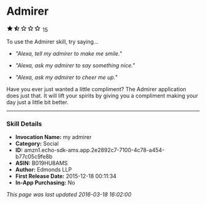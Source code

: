 # Admirer
![1.9 stars](../../../images/ic_star_black_18dp_1x.png)![1.9 stars](../../../images/ic_star_half_black_18dp_1x.png)![1.9 stars](../../../images/ic_star_border_black_18dp_1x.png)![1.9 stars](../../../images/ic_star_border_black_18dp_1x.png)![1.9 stars](../../../images/ic_star_border_black_18dp_1x.png) 15

To use the Admirer skill, try saying...

* *"Alexa, tell my admirer to make me smile."*

* *"Alexa, ask my admirer to say something nice."*

* *"Alexa, ask my admirer to cheer me up."*

Have you ever just wanted a little compliment? The Admirer application does just that. It will lift your spirits by giving you a compliment making your day just a little bit better.

***

### Skill Details

* **Invocation Name:** my admirer
* **Category:** Social
* **ID:** amzn1.echo-sdk-ams.app.2e2892c7-7100-4c78-a454-b77c05c9fe8b
* **ASIN:** B019HU8AMS
* **Author:** Edmonds LLP
* **First Release Date:** 2015-12-18 00:11:34
* **In-App Purchasing:** No

*This page was last updated 2016-03-18 16:02:00*
